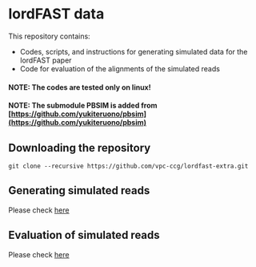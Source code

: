 # lordFAST data
This repository contains:

* Codes, scripts, and instructions for generating simulated data for the lordFAST paper
* Code for evaluation of the alignments of the simulated reads

#### NOTE: The codes are tested only on linux!
#### NOTE: The submodule PBSIM is added from [https://github.com/yukiteruono/pbsim](https://github.com/yukiteruono/pbsim)

## Downloading the repository
```
git clone --recursive https://github.com/vpc-ccg/lordfast-extra.git
```

## Generating simulated reads
Please check [here](https://github.com/vpc-ccg/lordfast-extra/blob/master/docs/sim_human.md)

## Evaluation of simulated reads
Please check [here](https://github.com/vpc-ccg/lordfast-extra/blob/master/docs/evaluate_sim.md)

